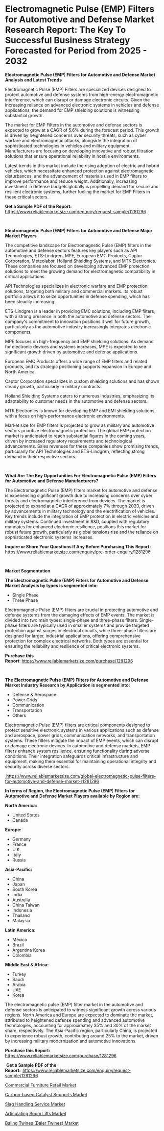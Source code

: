 <p><h1>Electromagnetic Pulse (EMP) Filters for Automotive and Defense Market Research Report: The Key To Successful Business Strategy Forecasted for Period from 2025 - 2032</h1></p><p><strong>Electromagnetic Pulse (EMP) Filters for Automotive and Defense Market Analysis and Latest Trends</strong></p>
<p><p>Electromagnetic Pulse (EMP) Filters are specialized devices designed to protect automotive and defense systems from high-energy electromagnetic interference, which can disrupt or damage electronic circuits. Given the increasing reliance on advanced electronic systems in vehicles and defense applications, the demand for EMP shielding solutions is witnessing substantial growth.</p><p>The market for EMP Filters in the automotive and defense sectors is expected to grow at a CAGR of 5.6% during the forecast period. This growth is driven by heightened concerns over security threats, such as cyber warfare and electromagnetic attacks, alongside the integration of sophisticated technologies in vehicles and military equipment. Manufacturers are focusing on developing innovative and robust filtration solutions that ensure operational reliability in hostile environments.</p><p>Latest trends in this market include the rising adoption of electric and hybrid vehicles, which necessitate enhanced protection against electromagnetic disturbances, and the advancement of materials used in EMP filters to improve performance and reduce weight. Additionally, increasing investment in defense budgets globally is propelling demand for secure and resilient electronic systems, further fueling the market for EMP Filters in these critical sectors.</p></p>
<p><strong>Get a Sample PDF of the Report:&nbsp;</strong> <a href="https://www.reliablemarketsize.com/enquiry/request-sample/1281296?utm_campaign=1888&utm_medium=2&utm_source=Github&utm_content=ia&utm_term=24032025&utm_id=electromagnetic-pulse-emp-filters-for-automotive-and-defense">https://www.reliablemarketsize.com/enquiry/request-sample/1281296</a></p>
<p>&nbsp;</p>
<p><strong>Electromagnetic Pulse (EMP) Filters for Automotive and Defense Major Market Players</strong></p>
<p><p>The competitive landscape for Electromagnetic Pulse (EMP) filters in the automotive and defense sectors features key players such as API Technologies, ETS-Lindgren, MPE, European EMC Products, Captor Corporation, Meteolabor, Holland Shielding Systems, and MTK Electronics. These companies are focused on developing advanced EMP protection solutions to meet the growing demand for electromagnetic compatibility in critical applications.</p><p>API Technologies specializes in electronic warfare and EMP protection solutions, targeting both military and commercial markets. Its robust portfolio allows it to seize opportunities in defense spending, which has been steadily increasing.</p><p>ETS-Lindgren is a leader in providing EMC solutions, including EMP filters, with a strong presence in both the automotive and defense sectors. The company's commitment to innovation positions it well for future growth, particularly as the automotive industry increasingly integrates electronic components.</p><p>MPE focuses on high-frequency and EMP shielding solutions. As demand for electronic devices and systems increases, MPE is expected to see significant growth driven by automotive and defense applications.</p><p>European EMC Products offers a wide range of EMP filters and related products, and its strategic positioning supports expansion in Europe and North America.</p><p>Captor Corporation specializes in custom shielding solutions and has shown steady growth, particularly in military contracts.</p><p>Holland Shielding Systems caters to numerous industries, emphasizing its adaptability to customer needs in the automotive and defense sectors.</p><p>MTK Electronics is known for developing EMP and EMI shielding solutions, with a focus on high-performance electronic environments.</p><p>Market size for EMP filters is projected to grow as military and automotive sectors prioritize electromagnetic protection. The global EMP protection market is anticipated to reach substantial figures in the coming years, driven by increased regulatory requirements and technological advancements. Sales revenues for these companies show promising trends, particularly for API Technologies and ETS-Lindgren, reflecting strong demand in their respective sectors.</p></p>
<p>&nbsp;</p>
<p><strong>What Are The Key Opportunities For Electromagnetic Pulse (EMP) Filters for Automotive and Defense Manufacturers?</strong></p>
<p><p>The Electromagnetic Pulse (EMP) filters market for automotive and defense is experiencing significant growth due to increasing concerns over cyber threats and electromagnetic interference from devices. The market is projected to expand at a CAGR of approximately 7% through 2030, driven by advancements in military technology and the electrification of vehicles. Key trends include the integration of EMP protection in electric vehicles and military systems. Continued investment in R&D, coupled with regulatory mandates for enhanced electronic resilience, positions this market for robust future growth, particularly as global tensions rise and the reliance on sophisticated electronic systems increases.</p></p>
<p><strong>Inquire or Share Your Questions If Any Before Purchasing This Report:</strong> <a href="https://www.reliablemarketsize.com/enquiry/pre-order-enquiry/1281296?utm_campaign=1888&utm_medium=2&utm_source=Github&utm_content=ia&utm_term=24032025&utm_id=electromagnetic-pulse-emp-filters-for-automotive-and-defense">https://www.reliablemarketsize.com/enquiry/pre-order-enquiry/1281296</a></p>
<p>&nbsp;</p>
<p><strong>Market Segmentation</strong></p>
<p><strong>The Electromagnetic Pulse (EMP) Filters for Automotive and Defense Market Analysis by types is segmented into:</strong></p>
<p><ul><li>Single Phase</li><li>Three Phase</li></ul></p>
<p><p>Electromagnetic Pulse (EMP) filters are crucial in protecting automotive and defense systems from the damaging effects of EMP events. The market is divided into two main types: single-phase and three-phase filters. Single-phase filters are typically used in smaller systems and provide targeted protection against surges in electrical circuits, while three-phase filters are designed for larger, industrial applications, offering comprehensive protection for complex electrical networks. Both types are essential for ensuring the reliability and resilience of critical electronic systems.</p></p>
<p><strong>Purchase this Report:&nbsp;</strong><a href="https://www.reliablemarketsize.com/purchase/1281296?utm_campaign=1888&utm_medium=2&utm_source=Github&utm_content=ia&utm_term=24032025&utm_id=electromagnetic-pulse-emp-filters-for-automotive-and-defense">https://www.reliablemarketsize.com/purchase/1281296</a></p>
<p>&nbsp;</p>
<p><strong>The Electromagnetic Pulse (EMP) Filters for Automotive and Defense Market Industry Research by Application is segmented into:</strong></p>
<p><ul><li>Defense & Aerospace</li><li>Power Grids</li><li>Communication</li><li>Transportation</li><li>Others</li></ul></p>
<p><p>Electromagnetic Pulse (EMP) filters are critical components designed to protect sensitive electronic systems in various applications such as defense and aerospace, power grids, communication networks, and transportation systems. These filters mitigate the impact of EMP events, which can disrupt or damage electronic devices. In automotive and defense markets, EMP filters enhance system resilience, ensuring functionality during adverse conditions. Their integration safeguards critical infrastructure and equipment, making them essential for maintaining operational integrity and security across diverse sectors.</p></p>
<p><a href="https://www.reliablemarketsize.com/global-electromagnetic-pulse-filters-for-automotive-and-defense-market-r1281296?utm_campaign=1888&utm_medium=2&utm_source=Github&utm_content=ia&utm_term=24032025&utm_id=electromagnetic-pulse-emp-filters-for-automotive-and-defense">&nbsp;https://www.reliablemarketsize.com/global-electromagnetic-pulse-filters-for-automotive-and-defense-market-r1281296</a></p>
<p><strong>In terms of Region, the Electromagnetic Pulse (EMP) Filters for Automotive and Defense Market Players available by Region are:</strong></p>
<p>
    <p> <strong> North America: </strong>
        <ul>
            <li>United States</li>
            <li>Canada</li>
        </ul>
        </p> 
    <p> <strong> Europe: </strong>
        <ul>
            <li>Germany</li>
            <li>France</li>
            <li>U.K.</li>
            <li>Italy</li>
            <li>Russia</li>
        </ul>
        </p> 
    <p> <strong> Asia-Pacific: </strong>
        <ul>
            <li>China</li>
            <li>Japan</li>
            <li>South Korea</li>
            <li>India</li>
            <li>Australia</li>
            <li>China Taiwan</li>
            <li>Indonesia</li>
            <li>Thailand</li>
            <li>Malaysia</li>
        </ul>
        </p> 
    <p> <strong> Latin America: </strong>
        <ul>
            <li>Mexico</li>
            <li>Brazil</li>
            <li>Argentina Korea</li>
            <li>Colombia</li>
        </ul>
        </p> 
    <p> <strong> Middle East & Africa: </strong>
        <ul>
            <li>Turkey</li>
            <li>Saudi</li>
            <li>Arabia</li>
            <li>UAE</li>
            <li>Korea</li>
        </ul>
    </p>
    </p>
<p><p>The electromagnetic pulse (EMP) filter market in the automotive and defense sectors is anticipated to witness significant growth across various regions. North America and Europe are expected to dominate the market, attributed to heightened defense spending and advanced automotive technologies, accounting for approximately 35% and 30% of the market share, respectively. The Asia-Pacific region, particularly China, is projected to experience robust growth, contributing around 25% to the market, driven by increasing military modernization and automotive innovations.</p></p>
<p><strong>Purchase this Report: </strong><a href="https://www.reliablemarketsize.com/purchase/1281296?utm_campaign=1888&utm_medium=2&utm_source=Github&utm_content=ia&utm_term=24032025&utm_id=electromagnetic-pulse-emp-filters-for-automotive-and-defense">https://www.reliablemarketsize.com/purchase/1281296</a></p>
<p>&nbsp;<strong>Get a Sample PDF of the Report:&nbsp;&nbsp;</strong><a href="https://www.reliablemarketsize.com/enquiry/request-sample/1281296?utm_campaign=1888&utm_medium=2&utm_source=Github&utm_content=ia&utm_term=24032025&utm_id=electromagnetic-pulse-emp-filters-for-automotive-and-defense">https://www.reliablemarketsize.com/enquiry/request-sample/1281296</a></p>
<p><strong></strong></p>
<p><p><a href="https://github.com/tandyorandby/Market-Research-Report-List-1/blob/main/commercial-furniture-retail-market.md?utm_campaign=1888&utm_medium=2&utm_source=Github&utm_content=ia&utm_term=24032025&utm_id=electromagnetic-pulse-emp-filters-for-automotive-and-defense">Commercial Furniture Retail Market</a></p><p><a href="https://github.com/abararybar2x/Market-Research-Report-List-1/blob/main/carbon-based-catalyst-supports-market.md?utm_campaign=1888&utm_medium=2&utm_source=Github&utm_content=ia&utm_term=24032025&utm_id=electromagnetic-pulse-emp-filters-for-automotive-and-defense">Carbon-based Catalyst Supports Market</a></p><p><a href="https://github.com/estaykaleslo/Market-Research-Report-List-1/blob/main/slag-handling-service-market.md?utm_campaign=1888&utm_medium=2&utm_source=Github&utm_content=ia&utm_term=24032025&utm_id=electromagnetic-pulse-emp-filters-for-automotive-and-defense">Slag Handling Service Market</a></p><p><a href="https://github.com/shamprenadw7/Market-Research-Report-List-1/blob/main/articulating-boom-lifts-market.md?utm_campaign=1888&utm_medium=2&utm_source=Github&utm_content=ia&utm_term=24032025&utm_id=electromagnetic-pulse-emp-filters-for-automotive-and-defense">Articulating Boom Lifts Market</a></p><p><a href="https://github.com/parthplagaf6/Market-Research-Report-List-1/blob/main/baling-twines-baler-twines-market.md?utm_campaign=1888&utm_medium=2&utm_source=Github&utm_content=ia&utm_term=24032025&utm_id=electromagnetic-pulse-emp-filters-for-automotive-and-defense">Baling Twines (Baler Twines) Market</a></p></p>